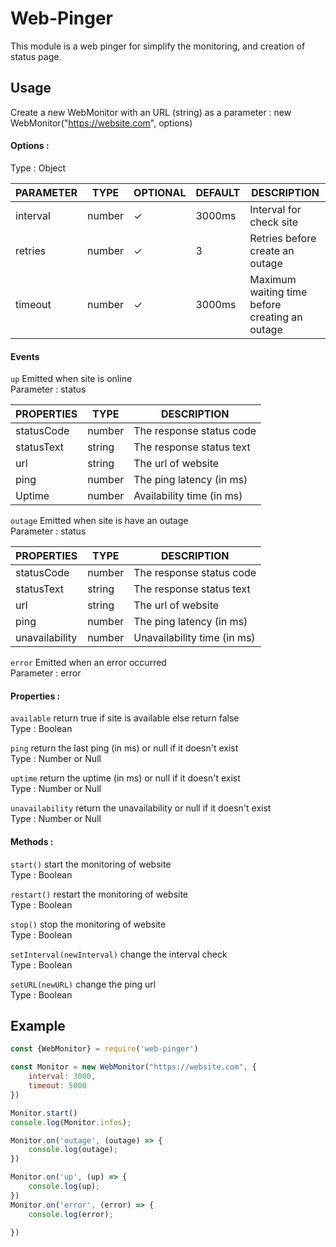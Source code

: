 # Web-Pinger
This module is a web pinger for simplify the monitoring, and creation of status page.

## Usage
Create a new WebMonitor with an URL (string) as a parameter : new WebMonitor("https://website.com", options)
#### Options :
Type : Object


| PARAMETER | TYPE   |OPTIONAL| DEFAULT |DESCRIPTION
|-----------|--------|--------|---------|-----------|
| interval  | number |    ✓   |  3000ms | Interval for check site | 
| retries   | number |    ✓   |    3    | Retries before create an outage | 
| timeout   | number |    ✓   |  3000ms | Maximum waiting time before creating an outage | 

#### Events
`up` Emitted when site is online <br>
Parameter : status   <br>

| PROPERTIES | TYPE  | DESCRIPTION                                     | 
|------------|--------|------------------------------------------------|
| statusCode | number | The response status code                       |
| statusText | string | The response status text                       |
| url        | string | The url of website                             |
| ping       | number | The ping latency (in ms)                       |
| Uptime     | number | Availability time (in ms)                      |

`outage` Emitted when site is have an outage <br>
Parameter : status   <br>

| PROPERTIES | TYPE  | DESCRIPTION                                     | 
|------------|--------|------------------------------------------------|
| statusCode | number | The response status code                       |
| statusText | string | The response status text                       |
| url        | string | The url of website                             |
| ping       | number | The ping latency (in ms)                       |
| unavailability | number | Unavailability time (in ms)                |

`error` Emitted when an error occurred <br>
Parameter : error   <br>

#### Properties :

`available` return true if site is available else return false <br>
Type : Boolean

`ping` return the last ping (in ms) or null if it doesn't exist <br>
Type : Number or Null

`uptime` return the uptime (in ms) or null if it doesn't exist <br>
Type : Number or Null

`unavailability` return the unavailability or null if it doesn't exist <br>
Type : Number or Null

#### Methods :
`start()` start the monitoring of website <br>
Type : Boolean

`restart()` restart the monitoring of website <br>
Type : Boolean

`stop()` stop the monitoring of website <br>
Type : Boolean

`setInterval(newInterval)` change the interval check <br>
Type : Boolean

`setURL(newURL)` change the ping url <br>
Type : Boolean

## Example
```js
const {WebMonitor} = require('web-pinger')

const Monitor = new WebMonitor("https://website.com", {
    interval: 3000,
    timeout: 5000
})

Monitor.start()
console.log(Monitor.infos);

Monitor.on('outage', (outage) => {
    console.log(outage);
})

Monitor.on('up', (up) => {
    console.log(up);
})
Monitor.on('error', (error) => {
    console.log(error);

})
```